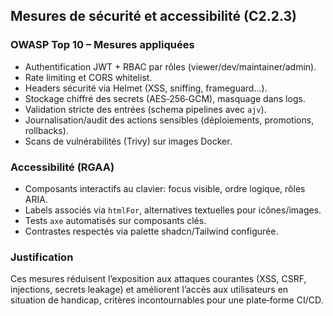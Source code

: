 ## Mesures de sécurité et accessibilité (C2.2.3)

### OWASP Top 10 – Mesures appliquées
- Authentification JWT + RBAC par rôles (viewer/dev/maintainer/admin).
- Rate limiting et CORS whitelist.
- Headers sécurité via Helmet (XSS, sniffing, frameguard…).
- Stockage chiffré des secrets (AES‑256‑GCM), masquage dans logs.
- Validation stricte des entrées (schema pipelines avec `ajv`).
- Journalisation/audit des actions sensibles (déploiements, promotions, rollbacks).
- Scans de vulnérabilités (Trivy) sur images Docker.

### Accessibilité (RGAA)
- Composants interactifs au clavier: focus visible, ordre logique, rôles ARIA.
- Labels associés via `htmlFor`, alternatives textuelles pour icônes/images.
- Tests `axe` automatisés sur composants clés.
- Contrastes respectés via palette shadcn/Tailwind configurée.

### Justification
Ces mesures réduisent l’exposition aux attaques courantes (XSS, CSRF, injections, secrets leakage) et améliorent l’accès aux utilisateurs en situation de handicap, critères incontournables pour une plate‑forme CI/CD.

